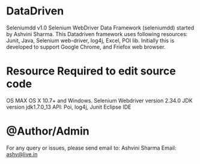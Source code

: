 DataDriven
==========

Seleniumdd v1.0 Selenium WebDriver Data Framework (seleniumdd) started by Ashvini Sharma. This Datadriven framework uses following resources: Junit, Java, Selenium web-driver, log4j, Excel, POI lib. Initially this is developed to support Google Chrome, and Friefox web browser.



Resource Required to edit source code
=====================================
OS MAX OS X 10.7+ and Windows. Selenium Webdriver version 2.34.0 JDK version jdk1.7.0_13 API: Poi, log4j, Junit Eclipse IDE



@Author/Admin
=============
For any query or issues, please send email to: Ashvini Sharma Email: ashv@live.in
